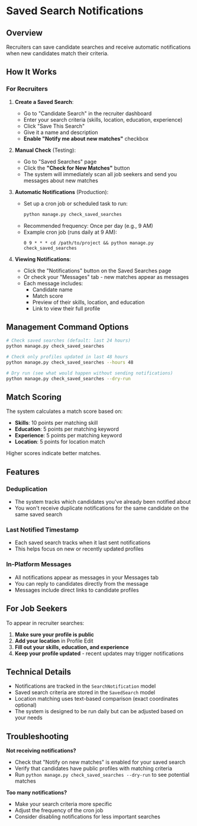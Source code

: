 # Saved Search Notifications

## Overview
Recruiters can save candidate searches and receive automatic notifications when new candidates match their criteria.

## How It Works

### For Recruiters

1. **Create a Saved Search**:
   - Go to "Candidate Search" in the recruiter dashboard
   - Enter your search criteria (skills, location, education, experience)
   - Click "Save This Search"
   - Give it a name and description
   - **Enable "Notify me about new matches"** checkbox

2. **Manual Check** (Testing):
   - Go to "Saved Searches" page
   - Click the **"Check for New Matches"** button
   - The system will immediately scan all job seekers and send you messages about new matches

3. **Automatic Notifications** (Production):
   - Set up a cron job or scheduled task to run:
     ```bash
     python manage.py check_saved_searches
     ```
   - Recommended frequency: Once per day (e.g., 9 AM)
   - Example cron job (runs daily at 9 AM):
     ```
     0 9 * * * cd /path/to/project && python manage.py check_saved_searches
     ```

4. **Viewing Notifications**:
   - Click the "Notifications" button on the Saved Searches page
   - Or check your "Messages" tab - new matches appear as messages
   - Each message includes:
     - Candidate name
     - Match score
     - Preview of their skills, location, and education
     - Link to view their full profile

## Management Command Options

```bash
# Check saved searches (default: last 24 hours)
python manage.py check_saved_searches

# Check only profiles updated in last 48 hours
python manage.py check_saved_searches --hours 48

# Dry run (see what would happen without sending notifications)
python manage.py check_saved_searches --dry-run
```

## Match Scoring

The system calculates a match score based on:
- **Skills**: 10 points per matching skill
- **Education**: 5 points per matching keyword
- **Experience**: 5 points per matching keyword
- **Location**: 5 points for location match

Higher scores indicate better matches.

## Features

### Deduplication
- The system tracks which candidates you've already been notified about
- You won't receive duplicate notifications for the same candidate on the same saved search

### Last Notified Timestamp
- Each saved search tracks when it last sent notifications
- This helps focus on new or recently updated profiles

### In-Platform Messages
- All notifications appear as messages in your Messages tab
- You can reply to candidates directly from the message
- Messages include direct links to candidate profiles

## For Job Seekers

To appear in recruiter searches:
1. **Make sure your profile is public**
2. **Add your location** in Profile Edit
3. **Fill out your skills, education, and experience**
4. **Keep your profile updated** - recent updates may trigger notifications

## Technical Details

- Notifications are tracked in the `SearchNotification` model
- Saved search criteria are stored in the `SavedSearch` model
- Location matching uses text-based comparison (exact coordinates optional)
- The system is designed to be run daily but can be adjusted based on your needs

## Troubleshooting

**Not receiving notifications?**
- Check that "Notify on new matches" is enabled for your saved search
- Verify that candidates have public profiles with matching criteria
- Run `python manage.py check_saved_searches --dry-run` to see potential matches

**Too many notifications?**
- Make your search criteria more specific
- Adjust the frequency of the cron job
- Consider disabling notifications for less important searches

